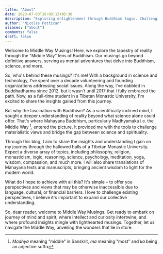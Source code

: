 ```yaml
---
title: "About"
date: 2023-07-03T10:08:13+05:30
description: "Exploring enlightenment through Buddhism logic. Challenging perspectives, embracing wisdom and inquiry. Unraveling the tapestry of reality together."
author: "Nicolas Pettican"
aliases: ["about"]
comments: false
draft: false
---
```


Welcome to Middle Way Musings! Here, we explore the tapestry of reality through the "Middle Way" lens of Buddhism. Our musings go beyond definitive answers, serving as mental adventures that delve into Buddhism, science, and more.

So, who's behind these musings? It's me! With a background in science and technology, I've spent over a decade volunteering and founding organizations addressing social issues. Along the way, I've dabbled in Buddhadharma since 2012, but it wasn't until 2017 that I fully embraced the path. Now, as a full-time student in a Tibetan Monastic University, I'm excited to share the insights gained from this journey.

But why the fascination with Buddhism? As a scientifically inclined mind, I sought a deeper understanding of reality beyond what science alone could offer. That's where Mahayana Buddhism, particularly Madhyamaka i.e. the Middle Way [^1], entered the picture. It provided me with the tools to challenge materialistic views and bridge the gap between science and spirituality.

Through this blog, I aim to share the insights and understanding I gain on my journey through the hallowed halls of a Tibetan Monastic University. Expect a diverse array of topics, including philosophy, religion, monasticism, logic, reasoning, science, psychology, meditation, yoga, wisdom, compassion, and much more. I will also share translations of Mahayana texts and manuscripts, bringing ancient wisdom to light for the modern world.

What do I hope to achieve with all this? It's simple – to offer you perspectives and views that may be otherwise inaccessible due to language, cultural, or financial barriers. I love to challenge existing perspectives, I believe it's important to expand our collective understanding.

So, dear reader, welcome to Middle Way Musings. Get ready to embark on journey of mind and spirit, where intellect and curiosity intertwine, and where profound insights mingle with lighthearted musings. Together, let us navigate the Middle Way, unveiling the wonders that lie in store.

[^1]: _Madhya_ meaning "middle" in Sanskrit, _ma_ meaning "most" and _ka_ being an adjective suffix